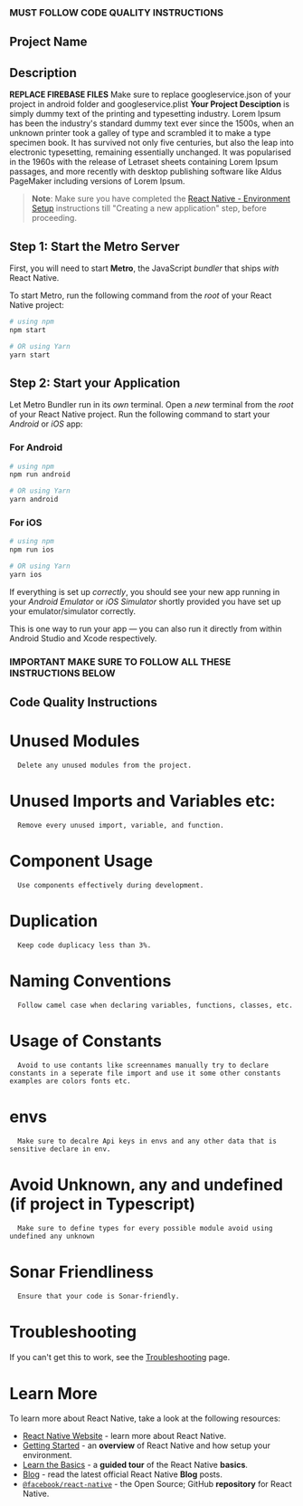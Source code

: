### MUST FOLLOW CODE QUALITY INSTRUCTIONS

## Project Name

## Description

**REPLACE FIREBASE FILES**
Make sure to replace googleservice.json of your project in android folder and googleservice.plist
**Your Project Desciption** is simply dummy text of the printing and typesetting industry. Lorem Ipsum has been the industry's standard dummy text ever since the 1500s, when an unknown printer took a galley of type and scrambled it to make a type specimen book. It has survived not only five centuries, but also the leap into electronic typesetting, remaining essentially unchanged. It was popularised in the 1960s with the release of Letraset sheets containing Lorem Ipsum passages, and more recently with desktop publishing software like Aldus PageMaker including versions of Lorem Ipsum.

> **Note**: Make sure you have completed the [React Native - Environment Setup](https://reactnative.dev/docs/environment-setup) instructions till "Creating a new application" step, before proceeding.

## Step 1: Start the Metro Server

First, you will need to start **Metro**, the JavaScript _bundler_ that ships _with_ React Native.

To start Metro, run the following command from the _root_ of your React Native project:

```bash
# using npm
npm start

# OR using Yarn
yarn start
```

## Step 2: Start your Application

Let Metro Bundler run in its _own_ terminal. Open a _new_ terminal from the _root_ of your React Native project. Run the following command to start your _Android_ or _iOS_ app:

### For Android

```bash
# using npm
npm run android

# OR using Yarn
yarn android
```

### For iOS

```bash
# using npm
npm run ios

# OR using Yarn
yarn ios
```

If everything is set up _correctly_, you should see your new app running in your _Android Emulator_ or _iOS Simulator_ shortly provided you have set up your emulator/simulator correctly.

This is one way to run your app — you can also run it directly from within Android Studio and Xcode respectively.

### IMPORTANT MAKE SURE TO FOLLOW ALL THESE INSTRUCTIONS BELOW

## Code Quality Instructions

# Unused Modules

      Delete any unused modules from the project.

# Unused Imports and Variables etc:

      Remove every unused import, variable, and function.

# Component Usage

      Use components effectively during development.

# Duplication

      Keep code duplicacy less than 3%.

# Naming Conventions

      Follow camel case when declaring variables, functions, classes, etc.

# Usage of Constants

      Avoid to use contants like screennames manually try to declare constants in a seperate file import and use it some other constants examples are colors fonts etc.

# envs

      Make sure to decalre Api keys in envs and any other data that is sensitive declare in env.

# Avoid Unknown, any and undefined (if project in Typescript)

      Make sure to define types for every possible module avoid using undefined any unknown

# Sonar Friendliness

      Ensure that your code is Sonar-friendly.

# Troubleshooting

If you can't get this to work, see the [Troubleshooting](https://reactnative.dev/docs/troubleshooting) page.

# Learn More

To learn more about React Native, take a look at the following resources:

- [React Native Website](https://reactnative.dev) - learn more about React Native.
- [Getting Started](https://reactnative.dev/docs/environment-setup) - an **overview** of React Native and how setup your environment.
- [Learn the Basics](https://reactnative.dev/docs/getting-started) - a **guided tour** of the React Native **basics**.
- [Blog](https://reactnative.dev/blog) - read the latest official React Native **Blog** posts.
- [`@facebook/react-native`](https://github.com/facebook/react-native) - the Open Source; GitHub **repository** for React Native.

